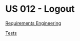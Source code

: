 # US 012 - Logout

[Requirements Engineering](01.requirements-engineering/readme.md)

[Tests](02.tests/readme.md)